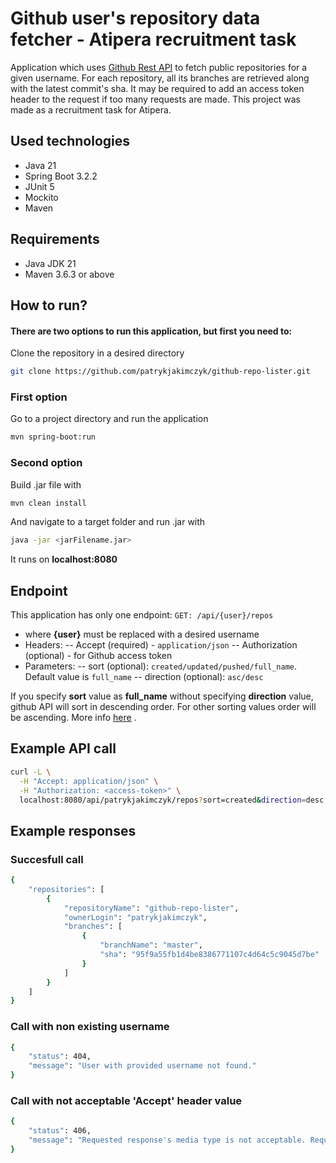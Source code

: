 # Github user's repository data fetcher - Atipera recruitment task

Application which uses [Github Rest API](https://docs.github.com/en/rest?apiVersion=2022-11-28) to fetch public repositories for a given username. For each repository, all its branches are retrieved along with the latest commit's sha. It may be required to add an access token header to the request if too many requests are made. This project was made as a recruitment task for Atipera.
## Used technologies
- Java 21
- Spring Boot 3.2.2
- JUnit 5
- Mockito
- Maven
## Requirements
- Java JDK 21
- Maven 3.6.3 or above
## How to run?
#### There are two options to run this application, but first you need to: 
Clone the repository in a desired directory
```bash
git clone https://github.com/patrykjakimczyk/github-repo-lister.git
```
### First option

Go to a project directory and run the application
```bash
mvn spring-boot:run
```
### Second option
Build .jar file with
```bash
mvn clean install
```
And navigate to a target folder and run .jar with 
```bash
java -jar <jarFilename.jar>
```
It runs on **localhost:8080**
## Endpoint
This application has only one endpoint:
`GET: /api/{user}/repos `
- where **{user}** must be replaced with a desired username
- Headers:
-- Accept (required) -  `application/json`
-- Authorization (optional) - for Github access token
- Parameters:
-- sort (optional): `created/updated/pushed/full_name`. Default value is `full_name`
-- direction (optional): `asc/desc`

If you specify **sort** value as **full_name** without specifying **direction** value, github API will sort in descending order. For other sorting values order will be ascending. More info [here](https://docs.github.com/en/rest/repos/repos?apiVersion=2022-11-28#list-repositories-for-a-user) .
## Example API call
```bash
curl -L \
  -H "Accept: application/json" \
  -H "Authorization: <access-token>" \
  localhost:8080/api/patrykjakimczyk/repos?sort=created&direction=desc
```

## Example responses
### Succesfull call
```bash
{
    "repositories": [
        {
            "repositoryName": "github-repo-lister",
            "ownerLogin": "patrykjakimczyk",
            "branches": [
                {
                    "branchName": "master",
                    "sha": "95f9a55fb1d4be8386771107c4d64c5c9045d7be"
                }
            ]
        }
    ]
}
```
### Call with non existing username
```bash
{
	"status": 404,
	"message": "User with provided username not found."
}
```
### Call with not acceptable 'Accept' header value
```bash
{
	"status": 406,
	"message": "Requested response's media type is not acceptable. Required type is 'application/json'."
}
```
